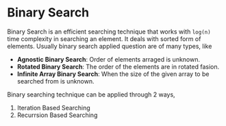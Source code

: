 # Binary Search
Binary Search is an efficient searching technique that works with `log(n)` time complexity in searching an element. It deals with sorted form of elements. Usually binary search applied question are of many types, like
- **Agnostic Binary Search**: Order of elements arraged is unknown.
- **Rotated Binary Search**: The order of the elements are in rotated fasion.
- **Infinite Array Binary Search**: When the size of the given array to be searched from is unknown.

Binary searching technique can be applied through 2 ways,
1. Iteration Based Searching
2. Recurrsion Based Searching

